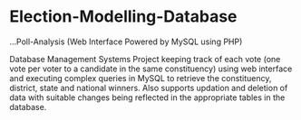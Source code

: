 # Election-Modelling-Database
...Poll-Analysis (Web Interface Powered by MySQL using PHP)

Database Management Systems Project keeping track of each vote (one vote per voter to a candidate in the same constituency) using web interface and executing complex queries in MySQL to retrieve the constituency, district, state and national winners.
Also supports updation and deletion of data with suitable changes being reflected in the appropriate tables in the database.
